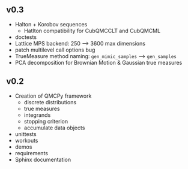 ## v0.3
- Halton + Korobov sequences
  - Hatlton compatibility for CubQMCCLT and CubQMCML
- doctests
- Lattice MPS backend: 250 --> 3600 max dimensions
- patch multilevel call options bug
- TrueMeasure method naming: `gen_mimic_samples` --> `gen_samples`
- PCA decomposition for Brownian Motion & Gaussian true measures

## v0.2
- Creation of QMCPy framework
  - discrete distributions
  - true measures
  - integrands
  - stopping criterion
  - accumulate data objects
- unittests
- workouts
- demos
- requirements
- Sphinx documentation